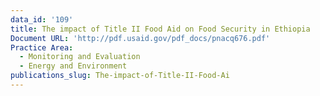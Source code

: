 ```yaml
---
data_id: '109'
title: The impact of Title II Food Aid on Food Security in Ethiopia
Document URL: 'http://pdf.usaid.gov/pdf_docs/pnacq676.pdf'
Practice Area:
  - Monitoring and Evaluation
  - Energy and Environment
publications_slug: The-impact-of-Title-II-Food-Ai
---
```

